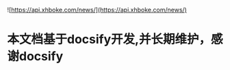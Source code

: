 ![https://api.xhboke.com/news/](https://api.xhboke.com/news/)

# 本文档基于docsify开发,并长期维护，感谢docsify

<!-- 生成目录  ctrl+shit+p  输入mpetoc 配置好depth 1-3 3级 ctrl+s 生成完 复制到slidebar 删除后，编辑目录  选中- [ ctrl+shit+L 全部编辑 光标移动最前面
    回车，删除第一个空格  然后在每个#前面加上/md/[filename] -->